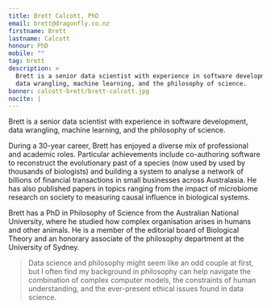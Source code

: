 ```yaml
---
title: Brett Calcott, PhD
email: brett@dragonfly.co.nz
firstname: Brett
lastname: Calcott
honour: PhD
mobile: ""
tag: brett
description: >
  Brett is a senior data scientist with experience in software development,
  data wrangling, machine learning, and the philosophy of science.
banner: calcott-brett/brett-calcott.jpg
nocite: |
---
```


Brett is a senior data scientist with experience in software development,
data wrangling, machine learning, and the philosophy of science.

<!--more-->

During a 30-year career, Brett has enjoyed a diverse mix of professional and
academic roles. Particular achievements include co-authoring software to
reconstruct the evolutionary past of a species (now used by used by thousands
  of biologists) and building a system to analyse a network of billions of
  financial transactions in small businesses across Australasia. He has also
  published papers in topics ranging from the impact of microbiome research on
  society to measuring causal influence in biological systems.

Brett has a PhD in Philosophy of Science from the Australian National
University, where he studied how complex organisation arises in humans and other
 animals. He is a member of the editorial board of Biological Theory and an
 honorary associate of the philosophy department at the University of Sydney.

> Data science and philosophy might seem like an odd couple at first, but
I often find my background in philosophy can help navigate the combination
of complex computer models, the constraints of human understanding, and the
ever-present ethical issues found in data science.
